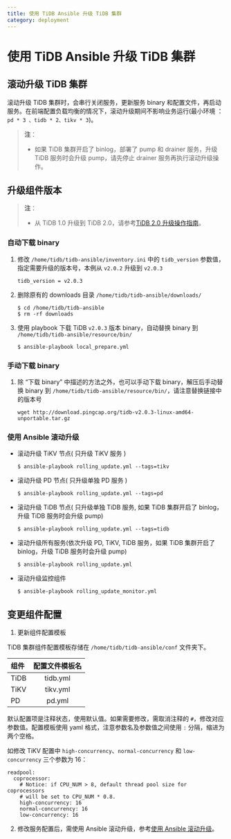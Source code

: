 ```yaml
---
title: 使用 TiDB Ansible 升级 TiDB 集群
category: deployment
---
```


# 使用 TiDB Ansible 升级 TiDB 集群

## 滚动升级 TiDB 集群

滚动升级 TiDB 集群时，会串行关闭服务，更新服务 binary 和配置文件，再启动服务。在前端配置负载均衡的情况下，滚动升级期间不影响业务运行(最小环境 ：`pd * 3 、tidb * 2、tikv * 3`)。

> **注**：
>
> - 如果 TiDB 集群开启了 binlog，部署了 pump 和 drainer 服务，升级 TiDB 服务时会升级 pump，请先停止 drainer 服务再执行滚动升级操作。

## 升级组件版本

> **注**：
>
> - 从 TiDB 1.0 升级到 TiDB 2.0，请参考[TiDB 2.0 升级操作指南](tidb-v2-upgrade-guide.md)。

### 自动下载 binary

1.  修改 `/home/tidb/tidb-ansible/inventory.ini` 中的 `tidb_version` 参数值，指定需要升级的版本号，本例从 `v2.0.2` 升级到 `v2.0.3`

    ```
    tidb_version = v2.0.3
    ```

2.  删除原有的 downloads 目录 `/home/tidb/tidb-ansible/downloads/`

    ```
    $ cd /home/tidb/tidb-ansible
    $ rm -rf downloads
    ```

3.  使用 playbook 下载 TiDB `v2.0.3` 版本 binary，自动替换 binary 到 `/home/tidb/tidb-ansible/resource/bin/`

    ```
    $ ansible-playbook local_prepare.yml
    ```

### 手动下载 binary

1.  除 “下载 binary” 中描述的方法之外，也可以手动下载 binary，解压后手动替换 binary 到 `/home/tidb/tidb-ansible/resource/bin/`，请注意替换链接中的版本号

    ```
    wget http://download.pingcap.org/tidb-v2.0.3-linux-amd64-unportable.tar.gz
    ```

### 使用 Ansible 滚动升级

- 滚动升级 TiKV 节点( 只升级 TiKV 服务 )

    ```
    $ ansible-playbook rolling_update.yml --tags=tikv
    ```

- 滚动升级 PD 节点( 只升级单独 PD 服务 )

    ```
    $ ansible-playbook rolling_update.yml --tags=pd
    ```

- 滚动升级 TiDB 节点( 只升级单独 TiDB 服务,  如果 TiDB 集群开启了 binlog，升级 TiDB 服务时会升级 pump)

    ```
    $ ansible-playbook rolling_update.yml --tags=tidb
    ```

- 滚动升级所有服务(依次升级 PD, TiKV, TiDB 服务，如果 TiDB 集群开启了 binlog，升级 TiDB 服务时会升级 pump)

    ```
    $ ansible-playbook rolling_update.yml
    ```

- 滚动升级监控组件

    ```
    $ ansible-playbook rolling_update_monitor.yml
    ```

## 变更组件配置

1. 更新组件配置模板

TiDB 集群组件配置模板存储在 `/home/tidb/tidb-ansible/conf` 文件夹下。

| 组件       | 配置文件模板名     |
| :----------------------- | :----------: |
| TiDB | tidb.yml  |
| TiKV | tikv.yml  |
| PD | pd.yml  |

默认配置项是注释状态，使用默认值。如果需要修改，需取消注释的 `#`，修改对应参数值。配置模板使用 yaml 格式，注意参数名及参数值之间使用 `:` 分隔，缩进为两个空格。

如修改 TiKV 配置中  `high-concurrency`、`normal-concurrency` 和 `low-concurrency` 三个参数为 16：

```
readpool:
  coprocessor:
    # Notice: if CPU_NUM > 8, default thread pool size for coprocessors
    # will be set to CPU_NUM * 0.8.
    high-concurrency: 16
    normal-concurrency: 16
    low-concurrency: 16
```

2. 修改服务配置后，需使用 Ansible 滚动升级，参考[使用 Ansible 滚动升级](#使用-Ansible-滚动升级)。
